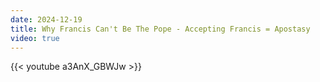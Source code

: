 ```yaml
---
date: 2024-12-19
title: Why Francis Can't Be The Pope - Accepting Francis = Apostasy
video: true
---
```



{{< youtube a3AnX_GBWJw >}}
